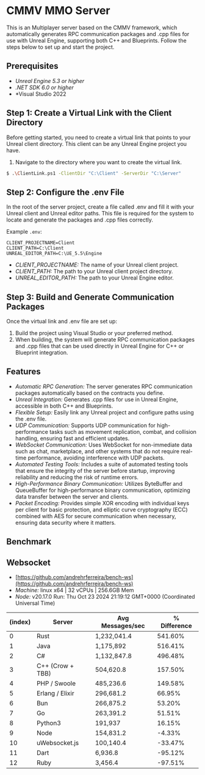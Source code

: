 # CMMV MMO Server

This is an Multiplayer server based on the CMMV framework, which automatically generates RPC communication packages and .cpp files for use with Unreal Engine, supporting both C++ and Blueprints. Follow the steps below to set up and start the project.

## Prerequisites

* *Unreal Engine 5.3 or higher*
* *.NET SDK 6.0 or higher*
* *Visual Studio 2022

## Step 1: Create a Virtual Link with the Client Directory

Before getting started, you need to create a virtual link that points to your Unreal client directory. This client can be any Unreal Engine project you have.

1. Navigate to the directory where you want to create the virtual link.

```bash
$ .\ClientLink.ps1 -ClientDir "C:\Client" -ServerDir "C:\Server"
```

## Step 2: Configure the .env File

In the root of the server project, create a file called .env and fill it with your Unreal client and Unreal editor paths. This file is required for the system to locate and generate the packages and .cpp files correctly.

Example ``.env``:

```
CLIENT_PROJECTNAME=Client
CLIENT_PATH=C:\Client
UNREAL_EDITOR_PATH=C:\UE_5.5\Engine
```

* *CLIENT_PROJECTNAME:* The name of your Unreal client project.
* *CLIENT_PATH:* The path to your Unreal client project directory.
* *UNREAL_EDITOR_PATH:* The path to your Unreal Engine editor.

## Step 3: Build and Generate Communication Packages

Once the virtual link and .env file are set up:

1. Build the project using Visual Studio or your preferred method.
2. When building, the system will generate RPC communication packages and .cpp files that can be used directly in Unreal Engine for C++ or Blueprint integration.

## Features

* *Automatic RPC Generation:* The server generates RPC communication packages automatically based on the contracts you define.
* *Unreal Integration:* Generates .cpp files for use in Unreal Engine, accessible in both C++ and Blueprints.
* *Flexible Setup:* Easily link any Unreal project and configure paths using the .env file.
* *UDP Communication:* Supports UDP communication for high-performance tasks such as movement replication, combat, and collision handling, ensuring fast and efficient updates.
* *WebSocket Communication:* Uses WebSocket for non-immediate data such as chat, marketplace, and other systems that do not require real-time performance, avoiding interference with UDP packets.
* *Automated Testing Tools:* Includes a suite of automated testing tools that ensure the integrity of the server before startup, improving reliability and reducing the risk of runtime errors.
* *High-Performance Binary Communication:* Utilizes ByteBuffer and QueueBuffer for high-performance binary communication, optimizing data transfer between the server and clients.
* *Packet Encoding:* Provides simple XOR encoding with individual keys per client for basic protection, and elliptic curve cryptography (ECC) combined with AES for secure communication when necessary, ensuring data security where it matters.

## Benchmark 

## Websocket

* [https://github.com/andrehrferreira/bench-ws](https://github.com/andrehrferreira/bench-ws)
* *Machine:* linux x64 | 32 vCPUs | 256.6GB Mem
* *Node:* v20.17.0
Run: Thu Oct 23 2024 21:19:12 GMT+0000 (Coordinated Universal Time)

| (index) | Server           | Avg Messages/sec | % Difference |
|---------|------------------|------------------|--------------|
| 0       | Rust             | 1,232,041.4      | 541.60%      |
| 1       | Java             | 1,175,892        | 516.41%      |
| 2       | C#               | 1,132,847.8      | 496.48%      |
| 3       | C++ (Crow + TBB) | 504,620.8        | 157.50%      |
| 4       | PHP / Swoole     | 485,236.6        | 149.58%      |
| 5       | Erlang / Elixir  | 296,681.2        | 66.95%       |
| 6       | Bun              | 266,875.2        | 53.20%       |
| 7       | Go               | 263,391.2        | 51.51%       |
| 8       | Python3          | 191,937          | 16.15%       |
| 9       | Node             | 154,831.2        | -4.33%       |
| 10      | uWebsocket.js    | 100,140.4        | -33.47%      |
| 11      | Dart             | 6,936.8          | -95.12%      |
| 12      | Ruby             | 3,456.4          | -97.51%      |